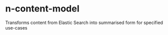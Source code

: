 # n-content-model
Transforms content from Elastic Search into summarised form for specified use-cases
